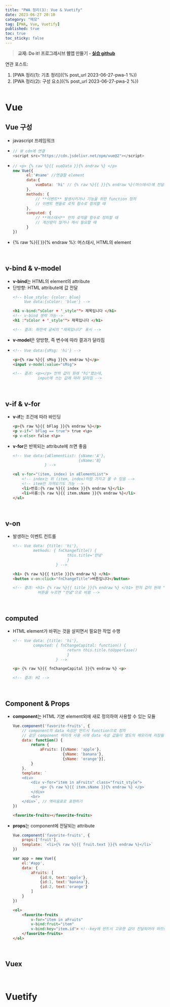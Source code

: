 ```yaml
---
title: "PWA 정리(3): Vue & Vuetify"
date: 2023-06-27 20:10
category: "메모"
tag: [PWA, Vue, Vuetify]
published: true
toc: true
toc_sticky: false
---
```

> **교재: Do it! 프로그레시브 웹앱 만들기 - [실습 github](https://github.com/codedesign-webapp)**

연관 포스트: 
1. [PWA 정리(1): 기초 정리]({% post_url 2023-06-27-pwa-1 %})
2. [PWA 정리(2): 구성 요소]({% post_url 2023-06-27-pwa-2 %})
<br><br>

# Vue
## Vue 구성
- javascript 프레임워크  
- ```js 
  // 뷰 cdn에 연결 
  <script src="https://cdn.jsdelivr.net/npm/vue@2"></script>
  ```
- ```js
  // <p> {% raw %}{{ vueData }}{% endraw %} </p> 
  new Vue({
        el:'#name' //연결할 element 
        data:{
            vueData: 'hi' // {% raw %}{{ }}{% endraw %}(머스태시)에 전달될 값들
        },
        methods: {
            // **이벤트** 발생시키거나 기능을 위한 function 정의
            // 이벤트 핸들로 로직 함수로 정의할 때 
        }, 
        computed: {
            // **머스태시** 안의 로직을 함수로 정의할 때
            // 계산량이 많거나 캐시 필요할 때
        }
  })
  ```
 <!-- % endraw % -->  
- {% raw %}{{ }}{% endraw %}: 머스태시, HTML의 element
<br>

## v-bind & v-model
- **v-bind**는 HTML의 element의 attribute
- 단방향: HTML attribute에 값 전달
    <!-- % raw % --> 
    ```html
    <!-- blue_style: {color: blue} 
         Vue data:{sColor: 'blue'} -->

    <h1 v-bind:"sColor + '_style'"> 제목입니다 </h1>
    <!-- v-bind 생략 가능-->
    <h1 :"sColor + '_style'"> 제목입니다 </h1>
    
    <!-- 결과: 파란색 글씨의 "제목입니다" 표시 -->
    ```
    <!-- % endraw % --> 
- **v-model**은 양방향, 즉 변수에 따라 결과가 달라짐
- <!-- % raw % -->
  ```html 
  <!-- Vue data:{sMsg: 'hi'} -->

  <p>{% raw %}{{ sMsg }}{% endraw %}</p>
  <input v-model:value="sMsg">

  <!-- 결과: <p></p> 안의 값이 원래 "hi"였는데,
             input에 쓰는 값에 따라 달라짐 -->
  ```
  <!-- % endraw % -->
<br>

## v-if & v-for
- **v-if**는 조건에 따라 바인딩
    ```html
    <p>{% raw %}{{ bFlag }}{% endraw %}</p>
    <p v-if=" bFlag == true"> true <\p>
    <p v-else> false <\p>
    ```
- **v-for**은 반복되는 attribute에 쓰면 좋음
    ```html
    <!-- Vue data:{aElementList: {sName:'A'}, 
                                 {sName:'B}
                  } -->

    <ul v-for="(item, index) in aElementList">
        <!-- index는 위 (item, index)처럼 가지고 올 수 있음 -->
        <!-- item만 가져오기도 가능 -->
        <li>번호:{% raw %}{{ index }}{% endraw %}</li> 
        <li>이름:{% raw %}{{ item.sName }}{% endraw %}</li>
    </ul>
    ```
<br>

## v-on
- 발생하는 이벤트 컨트롤
    ```html
    <!-- Vue data: {title: 'hi'},
             methods: { fnChangeTitle() {
                            this.title='안녕'
                            }
                       } -->

    <h1> {% raw %}{{ title }}{% endraw %} </h1>
    <button v-on:click="fnChangeTitle">버튼입니다</button>
    
    <!-- 결과: <h1> {% raw %}{{ title }}{% endraw %} </h1> 안의 값이 원래 "hi"였는데,
               버튼을 누르면 "안녕"으로 바뀜 -->
    ```
<br>

## computed
- HTML element가 바뀌는 것을 살피면서 필요한 작업 수행
    ```html
    <!-- Vue data: {title: 'hi'},
             computed: { fnChangeCapital: function() {
                            return this.title.toUpperCase()
                            }
                       } -->

    <p> {% raw %}{{ fnChangeCapital }}{% endraw %} <p>

    <!-- 결과: HI -->  
    ```
<br>

## Component & Props
- **component**는 HTML 기본 element외에 새로 정의하여 사용할 수 있는 모듈
    ```js
    Vue.component('favorite-fruits', {
        // component의 data 속성은 반드시 function으로 정의
        // 같은 component 여러개 사용 시에 data 속성 값들이 별도의 메모리에 저장될 수 있도록 하기 위함
        data: function() {
            return {
                aFruits: [{sName: 'apple'},
                          {sName: 'banana'},
                          {sName: 'orange'}],
            }
        },
        template: `
        <div>
            <div v-for="item in aFruits" class="fruit_style">
                <p> {% raw %}{{ item.sName }}{% endraw %} </p>
            </div>
            <br>
        </div>`, // 역따옴표로 표현하기
    })
    ```
    ```html
    <favorite-fruits></favorite-fruits>
    ```
- **props**는 component에 전달되는 attribute
    ```js
    Vue.component('favorite-fruits', {
        props:['fruit'],
        template: `<li>{% raw %}{{ fruit.text }}{% endraw %}</li>`
    })

    var app = new Vue({
        el:'#app',
        data: {
            aFruits: [
                {id:0, text:'apple'},
                {id:1, text:'banana'},
                {id:2, text:'orange'}
            ]
        }
    })
    ```
    ```html
    <ol>
        <favorite-fruits
            v-for="item in aFruits"
            v-bind:fruit="item"
            v-bind:key="item.id"> <!--key에 반드시 고유한 값이 전달되어야 하므로 item에서 id 값 설정-->
        </favorite-fruits>
    </ol>
    ```

<br>

## Vuex

<br>

# Vuetify